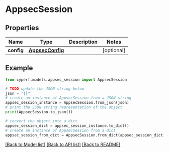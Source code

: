 # AppsecSession


## Properties

Name | Type | Description | Notes
------------ | ------------- | ------------- | -------------
**config** | [**AppsecConfig**](AppsecConfig.md) |  | [optional] 

## Example

```python
from cyperf.models.appsec_session import AppsecSession

# TODO update the JSON string below
json = "{}"
# create an instance of AppsecSession from a JSON string
appsec_session_instance = AppsecSession.from_json(json)
# print the JSON string representation of the object
print(AppsecSession.to_json())

# convert the object into a dict
appsec_session_dict = appsec_session_instance.to_dict()
# create an instance of AppsecSession from a dict
appsec_session_from_dict = AppsecSession.from_dict(appsec_session_dict)
```
[[Back to Model list]](../README.md#documentation-for-models) [[Back to API list]](../README.md#documentation-for-api-endpoints) [[Back to README]](../README.md)


